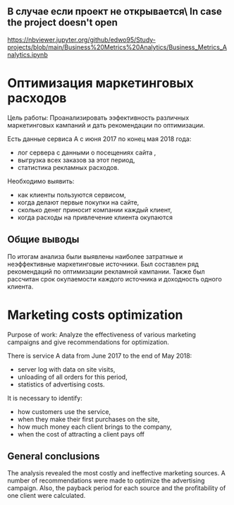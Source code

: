 ## В случае если проект не открывается\ In case the project doesn't open 
https://nbviewer.jupyter.org/github/edwo95/Study-projects/blob/main/Business%20Metrics%20Analytics/Business_Metrics_Analytics.ipynb

# Оптимизация маркетинговых расходов 

Цель работы: Проанализировать ээфективность различных маркетинговых кампаний и дать рекомендации по оптимизации. 

Есть данные сервиса А с июня 2017 по конец мая 2018 года:
* лог сервера с данными о посещениях сайта ,
* выгрузка всех заказов за этот период,
* статистика рекламных расходов.
 
 Необходимо выявить:
* как клиенты пользуются сервисом,
* когда делают первые покупки на сайте,
* сколько денег приносит компании каждый клиент,
* когда расходы на привлечение клиента окупаются

## Общие выводы
По итогам анализа были выявлены наиболее затратные и неэффективные маркетинговые источники. Был составлен ряд рекомендаций по оптимизации рекламной кампании. 
Также был рассчитан срок окупаемости каждого источника и доходность одного клиента. 

# Marketing costs optimization

Purpose of work: Analyze the effectiveness of various marketing campaigns and give recommendations for optimization.

There is service A data from June 2017 to the end of May 2018:
* server log with data on site visits,
* unloading of all orders for this period,
* statistics of advertising costs.
 
 It is necessary to identify:
* how customers use the service,
* when they make their first purchases on the site,
* how much money each client brings to the company,
* when the cost of attracting a client pays off

## General conclusions
The analysis revealed the most costly and ineffective marketing sources. A number of recommendations were made to optimize the advertising campaign.
Also, the payback period for each source and the profitability of one client were calculated.
